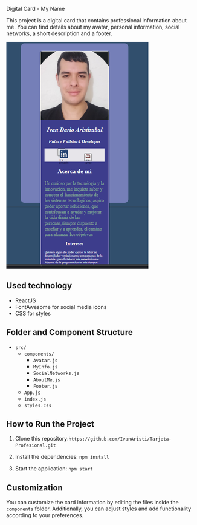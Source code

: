 Digital Card - My Name

This project is a digital card that contains professional information about me. You can find details about my avatar, personal information, social networks, a short description and a footer.

![card](./src/Assets/Captura%20de%20pantalla%202024-02-01%20092343.png)


## Used technology

- ReactJS
- FontAwesome for social media icons
- CSS for styles

## Folder and Component Structure

- `src/`
  - `components/`
    - `Avatar.js`
    - `MyInfo.js`
    - `SocialNetworks.js`
    - `AboutMe.js`
    - `Footer.js`
  - `App.js`
  - `index.js`
  - `styles.css`

 ## How to Run the Project

1. Clone this repository:`https://github.com/IvanAristi/Tarjeta-Profesional.git`

3. Install the dependencies: `npm install`
4. Start the application: `npm start`

## Customization

You can customize the card information by editing the files inside the `components` folder. Additionally, you can adjust styles and add functionality according to your preferences.